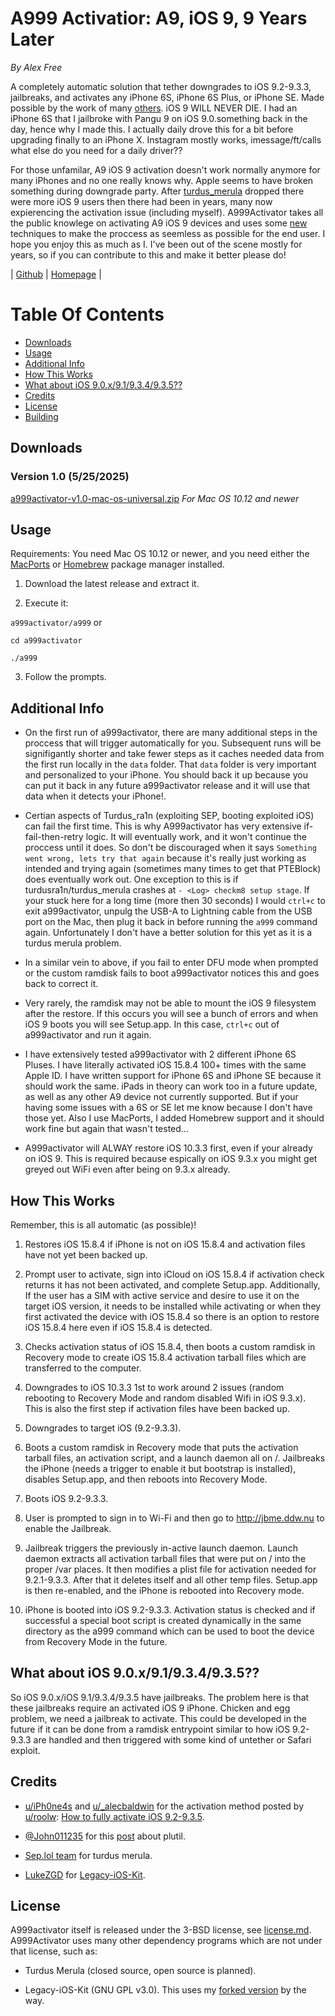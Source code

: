 # A999 Activatior: A9, iOS 9, 9 Years Later

_By Alex Free_

A completely automatic solution that tether downgrades to iOS 9.2-9.3.3, jailbreaks, and activates any iPhone 6S, iPhone 6S Plus, or iPhone SE. Made possible by the work of many [others](#credits). iOS 9 WILL NEVER DIE. I had an iPhone 6S that I jailbroke with Pangu 9 on iOS 9.0.something back in the day, hence why I made this. I actually daily drove this for a bit before upgrading finally to an iPhone X. Instagram mostly works, imessage/ft/calls what else do you need for a daily driver??

For those unfamilar, A9 iOS 9 activation doesn't work normally anymore for many iPhones and no one really knows why. Apple seems to have broken something during downgrade party. After [turdus_merula](https://sep.lol) dropped there were more iOS 9 users then there had been in years, many now expierencing the activation issue (including myself). A999Activator takes all the public knowlege on activating A9 iOS 9 devices and uses some [new](#how-this-works) techniques to make the proccess as seemless as possible for the end user. I hope you enjoy this as much as I. I've been out of the scene mostly for years, so if you can contribute to this and make it better please do!

| [Github](https://github.com/alex-free/a999activator) | [Homepage](https://github.com/alex-free/a999activator) |

# Table Of Contents

* [Downloads](#downloads)
* [Usage](#usage)
* [Additional Info](#additional-info)
* [How This Works](#how-this-works)
* [What about iOS 9.0.x/9.1/9.3.4/9.3.5??](#what-about-ios-90x91934935)
* [Credits](#credits)
* [License](#license)
* [Building](build.md)

## Downloads

### Version 1.0 (5/25/2025)

[a999activator-v1.0-mac-os-universal.zip](https://github.com/alex-free/a999activator/releases/download/v1.0/a999-activator-v1.0-mac-os-universal.zip) _For Mac OS 10.12 and newer_

## Usage

Requirements: You need Mac OS 10.12 or newer, and you need either the [MacPorts](https://www.macports.org/install.php) or  [Homebrew](https://brew.sh/) package manager installed.

1) Download the latest release and extract it.

2) Execute it:

`a999activator/a999` or 

`cd a999activator`

`./a999`

3) Follow the prompts.

## Additional Info

* On the first run of a999activator, there are many additional steps in the proccess that will trigger automatically for you. Subsequent runs will be signifigantly shorter and take fewer steps as it caches needed data from the first run locally in the `data` folder. That `data` folder is very important and personalized to your iPhone. You should back it up because you can put it back in any future a999activator release and it will use that data when it detects your iPhone!.

* Certian aspects of Turdus_ra1n (exploiting SEP, booting exploited iOS) can fail the first time. This is why A999activator has very extensive if-fail-then-retry logic. It will eventually work, and it won't continue the proccess until it does. So don't be discouraged when it says `Something went wrong, lets try that again` because it's really just working as intended and trying again (sometimes many times to get that PTEBlock) does eventually work out. One exception to this is if turdusra1n/turdus_merula crashes at `- <Log> checkm8 setup stage`. If your stuck here for a long time (more then 30 seconds) I would `ctrl+c` to exit a999activator, unpulg the USB-A to Lightning cable from the USB port on the Mac, then plug it back in before running the `a999` command again. Unfortunately I don't have a better solution for this yet as it is a turdus merula problem.

* In a similar vein to above, if you fail to enter DFU mode when prompted or the custom ramdisk fails to boot a999activator notices this and goes back to correct it.

* Very rarely, the ramdisk may not be able to mount the iOS 9 filesystem after the restore. If this occurs you will see a bunch of errors and when iOS 9 boots you will see Setup.app. In this case, `ctrl+c` out of a999activator and run it again.

* I have extensively tested a999activator with 2 different iPhone 6S Pluses. I have literally activated iOS 15.8.4 100+ times with the same Apple ID. I have written support for iPhone 6S and iPhone SE because it should work the same. iPads in theory can work too in a future update, as well as any other A9 device not currently supported. But if your having some issues with a 6S or SE let me know because I don't have those yet. Also I use MacPorts, I added Homebrew support and it should work fine but again that wasn't tested...

* A999activator will ALWAY restore iOS 10.3.3 first, even if your already on iOS 9. This is required because espically on iOS 9.3.x you might get greyed out WiFi even after being on 9.3.x already.

## How This Works

Remember, this is all automatic (as possible)!

1) Restores iOS 15.8.4 if iPhone is not on iOS 15.8.4 and activation files have not yet been backed up.

2) Prompt user to activate, sign into iCloud on iOS 15.8.4 if activation check returns it has not been activated, and complete Setup.app. Additionally, If the user has a SIM with active service and desire to use it on the target iOS version, it needs to be installed while activating or when they first activated the device with iOS 15.8.4 so there is an option to restore iOS 15.8.4 here even if iOS 15.8.4 is detected.

3) Checks activation status of iOS 15.8.4, then boots a custom ramdisk in Recovery mode to create iOS 15.8.4 activation tarball files which are transferred to the computer.

4) Downgrades to iOS 10.3.3 1st to work around 2 issues (random rebooting to Recovery Mode and random disabled Wifi in iOS 9.3.x). This is also the first step if activation files have been backed up.

5) Downgrades to target iOS (9.2-9.3.3).

6) Boots a custom ramdisk in Recovery mode that puts the activation tarball files, an activation script, and a launch daemon all on /. Jailbreaks the iPhone (needs a trigger to enable it but bootstrap is installed), disables Setup.app, and then reboots into Recovery Mode.

7) Boots iOS 9.2-9.3.3.

8) User is prompted to sign in to Wi-Fi and then go to http://jbme.ddw.nu to enable the Jailbreak.

9) Jailbreak triggers the previously in-active launch daemon. Launch daemon extracts all activation tarball files that were put on / into the proper /var places. It then modifies a plist file for activation needed for 9.2.1-9.3.3. After that it deletes itself and all other temp files. Setup.app is then re-enabled, and the iPhone is rebooted into Recovery mode.

10) iPhone is booted into iOS 9.2-9.3.3. Activation status is checked and if successful a special boot script is created dynamically in the same directory as the a999 command which can be used to boot the device from Recovery Mode in the future.

## What about iOS 9.0.x/9.1/9.3.4/9.3.5??

So iOS 9.0.x/iOS 9.1/9.3.4/9.3.5 have jailbreaks. The problem here is that these jailbreaks require an activated iOS 9 iPhone. Chicken and egg problem, we need a jailbreak to activate. This could be developed in the future if it can be done from a ramdisk entrypoint similar to how iOS 9.2-9.3.3 are handled and then triggered with some kind of untether or Safari exploit.

## Credits

* [u/iPh0ne4s](https://www.reddit.com/user/iPh0ne4s/) and [u/_alecbaldwin](https://www.reddit.com/user/_alecbaldwin/) for the activation method posted by [u/roolw](https://www.reddit.com/user/roolw/): [How to fully activate iOS 9.2-9.3.5](https://www.reddit.com/r/setupapp/comments/1jwmv8s/how_to_fully_activate_ios_92_935/).

* [@John011235](https://x.com/John011235) for this [post](https://x.com/John011235/status/1756498551385755682) about plutil.

* [Sep.lol team](https://sep.lol/) for turdus merula.

* [LukeZGD](https://github.com/LukeZGD) for [Legacy-iOS-Kit](https://github.com/LukeZGD/Legacy-iOS-Kit).

## License

A999activator itself is released under the 3-BSD license, see [license.md](license.md). A999Activator uses many other dependency programs which are not under that license, such as:

* Turdus Merula (closed source, open source is planned).

* Legacy-iOS-Kit (GNU GPL v3.0). This uses my [forked version](https://github.com/alex-free/Legacy-iOS-Kit) by the way.